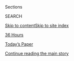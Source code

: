 <div id="app">

<div>

<div class="NYTAppHideMasthead css-zz1s19 e1suatyy0">

<div class="section css-ui9rw0 e1suatyy2">

<div class="css-11hrj97 er09x8g0">

<div class="css-6n7j50">

</div>

<span class="css-1dv1kvn">Sections</span>

<div class="css-10488qs">

<span class="css-1dv1kvn">SEARCH</span>

</div>

[Skip to content](#site-content)[Skip to site index](#site-index)

</div>

<div id="masthead-section-label" class="css-1fnb9ct eaxe0e00">

[36
Hours](https://www.nytimes3xbfgragh.onion/column/36-hours)

</div>

<div class="css-10698na e1huz5gh0">

</div>

</div>

<div id="masthead-bar-one" class="section hasLinks css-15hmgas e1csuq9d3">

<div class="css-uqyvli e1csuq9d0">

</div>

<div class="css-1uqjmks e1csuq9d1">

</div>

<div class="css-9e9ivx">

[](https://myaccount.nytimes3xbfgragh.onion/auth/login?response_type=cookie&client_id=vi)

</div>

<div class="css-1bvtpon e1csuq9d2">

[Today’s Paper](https://www.nytimes3xbfgragh.onion/section/todayspaper)

</div>

</div>

</div>

</div>

<div data-aria-hidden="false">

<div id="site-content" data-role="main">

<div class="css-1ffjgkm">

</div>

<div id="top-wrapper" class="css-15p45cc eaca97t0" type="top">

<div id="top-slug" class="css-19x0jxb eaca97t1" hidden="">

Advertisement

</div>

[Continue reading the main
story](#after-top)

<div class="ad top-wrapper" style="text-align:center;height:100%;display:block;min-height:90px">

<div id="top" class="place-ad" data-position="top" data-size-key="top">

</div>

</div>

<div id="after-top">

</div>

</div>

<div id="collection-36-hours" class="section css-15h4p1b e9abtgs0">

<div class="css-1j21atc e1svk9qx1">

<div class="css-fmiefx e1svk9qx2">

<div class="css-1hk7r2m eu54l5x0">

<div id="sponsor-wrapper" class="css-7a1pgi eaca97t0" type="sponsor" hidden="">

<div id="sponsor-slug" class="css-1l4mleb eaca97t1" hidden="">

Supported by

</div>

[Continue reading the main
story](#after-sponsor)

<div id="sponsor" class="ad sponsor-wrapper" style="text-align:left;height:100%;display:block">

</div>

<div id="after-sponsor">

</div>

</div>

</div>

### <span class="css-hue6tr ezz4tcd1">[Travel](/section/travel)</span>

</div>

<div class="css-nfcc9b e1svk9qx3">

<div class="css-vl9dhg e1svk9qx5">

<div class="css-1nrhkj6 e1svk9qx6">

# 36 Hours

<div class="follow-button-placeholder" data-collection-id="">

</div>

</div>

## <span>What to do when you've got 36 hours to get to know a city.</span>

</div>

</div>

## <span>What to do when you've got 36 hours to get to know a city.</span>

</div>

<div class="css-1rclpnj ekkqrpp0">

</div>

<div class="css-185go5a e1o5byef0">

<div class="css-15cbhtu">

  - [Latest](#stream-panel)
  - <span class="css-6n7j50">Search</span>
    <div class="control">
    <div class="label-container css-1dv1kvn">
    Search
    </div>
    <div class="css-wm4t3d">
    **<span id="clear-search-input" class="css-1dv1kvn">Clear this text
    input</span>
    </div>
    </div>
    <span class="css-1iovbfw"></span>

<div id="stream-panel" class="section css-8msx5b e1jz0cab1">

<div class="css-13mho3u">

1.  
    
    <div class="css-1cp3ece">
    
    <div class="css-1l4spti">
    
    [](/2020/04/10/reader-center/reporter-travel-36hours.html)
    
    <div class="css-79elbk">
    
    ![](https://static01.graylady3jvrrxbe.onion/images/2020/04/10/insider/10insider-36hours/10insider-36hours-thumbWide.jpg?quality=75&auto=webp&disable=upscale)
    
    </div>
    
    ## A Travel Story Where the Readers Take Us Away
    
    Just when the idea of going places seemed irrelevant, a different
    kind of adventure came to mind.
    
    <div class="css-1nqbnmb ea5icrr0">
    
    By <span class="css-1n7hynb">Tacey
    Rychter</span>
    
    </div>
    
    </div>
    
    <div class="css-1lc2l26 e1xfvim33">
    
    </div>
    
    </div>

2.  
    
    <div class="css-1cp3ece">
    
    <div class="css-1l4spti">
    
    [](/2020/04/02/travel/36-hours-quarantine.html)
    
    <div class="css-79elbk">
    
    ![](https://static01.graylady3jvrrxbe.onion/images/2020/04/02/travel/02HOURS-READERS-promo/02HOURS-READERS-promo-thumbWide-v2.jpg?quality=75&auto=webp&disable=upscale)
    
    </div>
    
    ## 36 Hours in … Wherever You Are
    
    Our first reader-generated itinerary: a weekend of traveling you can
    do from home.
    
    <div class="css-1nqbnmb ea5icrr0">
    
    By <span class="css-1n7hynb">Tacey
    Rychter</span>
    
    </div>
    
    </div>
    
    <div class="css-1lc2l26 e1xfvim33">
    
    </div>
    
    </div>

3.  
    
    <div class="css-1cp3ece">
    
    <div class="css-1l4spti">
    
    [](/2020/03/19/travel/36-hours-readers.html)
    
    <div class="css-79elbk">
    
    ![](https://static01.graylady3jvrrxbe.onion/images/2020/03/22/travel/22TIPS-staycation/22TIPS-staycation-thumbWide.jpg?quality=75&auto=webp&disable=upscale)
    
    </div>
    
    ## 36 Hours in … Wherever You Are? We’re Turning to Our Readers
    
    Contribute to the very first reader-generated 36 Hours.
    
    <div class="css-1nqbnmb ea5icrr0">
    
    By <span class="css-1n7hynb">Tacey
    Rychter</span>
    
    </div>
    
    </div>
    
    <div class="css-1lc2l26 e1xfvim33">
    
    </div>
    
    </div>

4.  
    
    <div class="css-1cp3ece">
    
    <div class="css-1l4spti">
    
    [](/2020/03/12/travel/what-to-do-36-hours-in-aruba.html)
    
    <div class="css-79elbk">
    
    ![](https://static01.graylady3jvrrxbe.onion/images/2020/03/12/travel/12Hours-Aruba3/12Hours-Aruba3-thumbWide-v3.jpg?quality=75&auto=webp&disable=upscale)
    
    </div>
    
    ## 36 Hours in Aruba
    
    Mesmerizing sunsets, a windblown park, fantastic wreck-diving and
    romantic dining on the beach: just a few reasons travelers find this
    island in the southern Caribbean so irresistible.
    
    <div class="css-1nqbnmb ea5icrr0">
    
    By <span class="css-1n7hynb">Shannon
    Sims</span>
    
    </div>
    
    </div>
    
    <div class="css-1lc2l26 e1xfvim33">
    
    </div>
    
    </div>

5.  
    
    <div class="css-1cp3ece">
    
    <div class="css-1l4spti">
    
    [](/2020/03/05/travel/what-to-do-36-hours-in-zermatt.html)
    
    <div class="css-79elbk">
    
    ![](https://static01.graylady3jvrrxbe.onion/images/2020/03/05/travel/05Hours-Zermatt-4/05Hours-Zermatt-4-thumbWide.jpg?quality=75&auto=webp&disable=upscale)
    
    </div>
    
    ## 36 Hours in Zermatt
    
    Skiing, chocolate, mulled wine and magnificent views of the
    Matterhorn: It’s all in and around this elegant Swiss ski town.
    
    <div class="css-1nqbnmb ea5icrr0">
    
    By <span class="css-1n7hynb">Paige
    McClanahan</span>
    
    </div>
    
    </div>
    
    <div class="css-1lc2l26 e1xfvim33">
    
    </div>
    
    </div>

6.  
    
    <div class="css-1cp3ece">
    
    <div class="css-1l4spti">
    
    [](/2020/02/27/travel/what-to-do-36-hours-in-queenstown.html)
    
    <div class="css-79elbk">
    
    ![](https://static01.graylady3jvrrxbe.onion/images/2020/03/01/travel/27hours-queenstown2/merlin_168803529_ed71111c-2d47-4dbb-ae9c-90dd2fc14475-thumbWide.jpg?quality=75&auto=webp&disable=upscale)
    
    </div>
    
    ## 36 Hours in Queenstown, New Zealand
    
    The adventure capital is a gateway to countless thrills, but after
    all the hiking and bungee jumping, the town offers a few adventures
    of its own.
    
    <div class="css-1nqbnmb ea5icrr0">
    
    By <span class="css-1n7hynb">Elaine
    Glusac</span>
    
    </div>
    
    </div>
    
    <div class="css-1lc2l26 e1xfvim33">
    
    </div>
    
    </div>

7.  
    
    <div class="css-1cp3ece">
    
    <div class="css-1l4spti">
    
    [](/2020/02/13/travel/what-to-do-36-hours-in-niseko-japan.html)
    
    <div class="css-79elbk">
    
    ![](https://static01.graylady3jvrrxbe.onion/images/2020/02/13/travel/13Hours-Niseko1/13Hours-Niseko1-thumbWide.jpg?quality=75&auto=webp&disable=upscale)
    
    </div>
    
    ## 36 Hours in Niseko
    
    Sublime skiing, snowboarding and “snow-surfing” are only part of the
    story in this Japanese resort. Culinary adventures abound, local
    whiskey flows and hot springs are the perfect après-ski option.
    
    <div class="css-1nqbnmb ea5icrr0">
    
    By <span class="css-1n7hynb">Janet
    O’Grady</span>
    
    </div>
    
    </div>
    
    <div class="css-1lc2l26 e1xfvim33">
    
    </div>
    
    </div>

8.  
    
    <div class="css-1cp3ece">
    
    <div class="css-1l4spti">
    
    [](/2020/02/06/travel/what-to-do-36-hours-in-curacao.html)
    
    <div class="css-79elbk">
    
    ![](https://static01.graylady3jvrrxbe.onion/images/2020/02/06/travel/06Hours-Curacao-promo/merlin_167926002_12910db7-9f04-4106-853d-843d19ee7d4a-thumbWide.jpg?quality=75&auto=webp&disable=upscale)
    
    </div>
    
    ## 36 Hours in Curaçao
    
    Your weekend agenda on this Dutch West Indies isle: cove-hopping,
    sipping blue Curaçao liqueur, exploring a complex past and
    late-night people-watching.
    
    <div class="css-1nqbnmb ea5icrr0">
    
    By <span class="css-1n7hynb">Shannon
    Sims</span>
    
    </div>
    
    </div>
    
    <div class="css-1lc2l26 e1xfvim33">
    
    </div>
    
    </div>

9.  
    
    <div class="css-1cp3ece">
    
    <div class="css-1l4spti">
    
    [](/2020/01/30/travel/what-to-do-36-hours-in-whistler-british-columbia.html)
    
    <div class="css-79elbk">
    
    ![](https://static01.graylady3jvrrxbe.onion/images/2020/01/30/travel/30hours-Whistler4/merlin_167262762_75d110e3-10be-4e1a-a836-a31034e58b2e-thumbWide.jpg?quality=75&auto=webp&disable=upscale)
    
    </div>
    
    ## 36 Hours in Whistler
    
    A weekend in the British Columbia ski resort uncovers hints of a
    quaint mountain town, one-percenter indulgences and
    out-of-this-world skiing.
    
    <div class="css-1nqbnmb ea5icrr0">
    
    By <span class="css-1n7hynb">Remy
    Scalza</span>
    
    </div>
    
    </div>
    
    <div class="css-1lc2l26 e1xfvim33">
    
    </div>
    
    </div>

10. 
    
    <div class="css-1cp3ece">
    
    <div class="css-1l4spti">
    
    [](/2020/01/23/travel/36-hours-what-to-do-in-honolulu.html)
    
    <div class="css-79elbk">
    
    ![](https://static01.graylady3jvrrxbe.onion/images/2020/01/23/travel/23Hours-Honolulu2/23Hours-Honolulu2-thumbWide.jpg?quality=75&auto=webp&disable=upscale)
    
    </div>
    
    ## 36 Hours in Honolulu
    
    Beyond the beach in the Hawaii capital, where new takes on
    traditional dishes, in-depth local history museums and a kitschy
    cocktail (or two) are on the itinerary.
    
    <div class="css-1nqbnmb ea5icrr0">
    
    By <span class="css-1n7hynb">Susanne Fowler</span>
    
    </div>
    
    </div>
    
    <div class="css-1lc2l26 e1xfvim33">
    
    </div>
    
    </div>

<div class="css-13mho3u">

<div class="css-1t62hi8">

<div class="css-1stvaey">

Show
More

<div>

<div style="border:0;clip:rect(0 0 0 0);height:1px;margin:-1px;overflow:hidden;white-space:nowrap;padding:0;width:1px;position:absolute" data-role="log" data-aria-live="assertive">

</div>

<div style="border:0;clip:rect(0 0 0 0);height:1px;margin:-1px;overflow:hidden;white-space:nowrap;padding:0;width:1px;position:absolute" data-role="log" data-aria-live="assertive">

</div>

<div style="border:0;clip:rect(0 0 0 0);height:1px;margin:-1px;overflow:hidden;white-space:nowrap;padding:0;width:1px;position:absolute" data-role="log" data-aria-live="polite">

</div>

<div style="border:0;clip:rect(0 0 0 0);height:1px;margin:-1px;overflow:hidden;white-space:nowrap;padding:0;width:1px;position:absolute" data-role="log" data-aria-live="polite">

</div>

</div>

</div>

</div>

</div>

</div>

<div class="css-g6hk37 supplemental">

<div id="mid1-wrapper" class="css-10wkyv7 eaca97t0" type="lede">

<div id="mid1-slug" class="css-1tag3rd eaca97t1">

Advertisement

</div>

[Continue reading the main
story](#after-mid1)

<div id="mid1" class="ad mid1-wrapper" style="text-align:center;height:100%;display:block;min-height:250px">

</div>

<div id="after-mid1">

</div>

</div>

<div id="mktg-wrapper" class="css-oxle51 eaca97t0" type="mktg">

<div id="mktg-slug" class="css-1tag3rd eaca97t1">

Advertisement

</div>

[Continue reading the main
story](#after-mktg)

<div id="mktg" class="ad mktg-wrapper" style="text-align:center;height:100%;display:block">

</div>

<div id="after-mktg">

</div>

</div>

</div>

</div>

</div>

</div>

</div>

</div>

## Site Index

<div>

</div>

## Site Information Navigation

  - [© <span>2020</span> <span>The New York Times
    Company</span>](https://help.nytimes3xbfgragh.onion/hc/en-us/articles/115014792127-Copyright-notice)

<!-- end list -->

  - [NYTCo](https://www.nytco.com/)
  - [Contact
    Us](https://help.nytimes3xbfgragh.onion/hc/en-us/articles/115015385887-Contact-Us)
  - [Work with us](https://www.nytco.com/careers/)
  - [Advertise](https://nytmediakit.com/)
  - [T Brand Studio](http://www.tbrandstudio.com/)
  - [Your Ad
    Choices](https://www.nytimes3xbfgragh.onion/privacy/cookie-policy#how-do-i-manage-trackers)
  - [Privacy](https://www.nytimes3xbfgragh.onion/privacy)
  - [Terms of
    Service](https://help.nytimes3xbfgragh.onion/hc/en-us/articles/115014893428-Terms-of-service)
  - [Terms of
    Sale](https://help.nytimes3xbfgragh.onion/hc/en-us/articles/115014893968-Terms-of-sale)
  - [Site
    Map](https://spiderbites.nytimes3xbfgragh.onion)
  - [Help](https://help.nytimes3xbfgragh.onion/hc/en-us)
  - [Subscriptions](https://www.nytimes3xbfgragh.onion/subscription?campaignId=37WXW)

</div>

</div>

